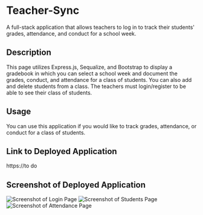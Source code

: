 # Teacher-Sync
A full-stack application that allows teachers to log in to track their students' grades, attendance, and conduct for a school week.

## Description

This page utilizes Express.js, Sequalize, and Bootstrap to display a gradebook in which you can select a school week and document the grades, conduct, and attendance for a class of students. You can also add and delete students from a class. The teachers must login/register to be able to see their class of students.

## Usage

You can use this application if you would like to track grades, attendance, or conduct for a class of students.

## Link to Deployed Application

https://to do

## Screenshot of Deployed Application
![Screenshot of Login Page](./)
![Screenshot of Students Page](./)
![Screenshot of Attendance Page](./)
